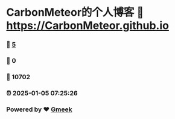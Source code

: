 # CarbonMeteor的个人博客 :link: https://CarbonMeteor.github.io 
### :page_facing_up: [5](https://CarbonMeteor.github.io/tag.html) 
### :speech_balloon: 0 
### :hibiscus: 10702 
### :alarm_clock: 2025-01-05 07:25:26 
### Powered by :heart: [Gmeek](https://github.com/Meekdai/Gmeek)
